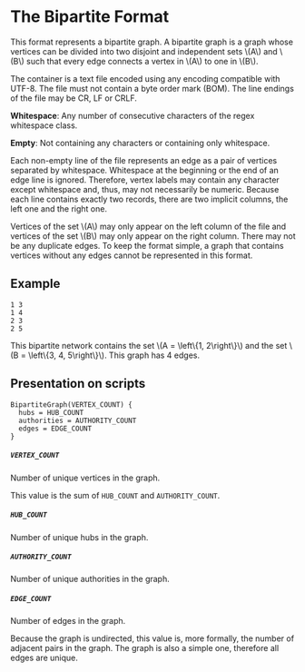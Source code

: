 # The Bipartite Format

This format represents a bipartite graph. A bipartite graph is a graph whose
vertices can be divided into two disjoint and independent sets \\(A\\) and
\\(B\\) such that every edge connects a vertex in \\(A\\) to one in \\(B\\).

The container is a text file encoded using any encoding compatible with UTF-8.
The file must not contain a byte order mark (BOM). The line endings of the file
may be CR, LF or CRLF.

**Whitespace**: Any number of consecutive characters of the regex whitespace
class.

**Empty**: Not containing any characters or containing only whitespace.

Each non-empty line of the file represents an edge as a pair of vertices
separated by whitespace. Whitespace at the beginning or the end of an edge line
is ignored. Therefore, vertex labels may contain any character except whitespace
and, thus, may not necessarily be numeric. Because each line contains exactly
two records, there are two implicit columns, the left one and the right one.

Vertices of the set \\(A\\) may only appear on the left column of the file and
vertices of the set \\(B\\) may only appear on the right column. There may not
be any duplicate edges. To keep the format simple, a graph that contains
vertices without any edges cannot be represented in this format.

## Example

```
1 3
1 4
2 3
2 5
```

This bipartite network contains the set \\(A = \\left\\{1, 2\\right\\}\\) and
the set \\(B = \\left\\{3, 4, 5\\right\\}\\). This graph has 4 edges.

## Presentation on scripts

```
BipartiteGraph(VERTEX_COUNT) {
  hubs = HUB_COUNT
  authorities = AUTHORITY_COUNT
  edges = EDGE_COUNT
}
```

##### `VERTEX_COUNT`

Number of unique vertices in the graph.

This value is the sum of `HUB_COUNT` and `AUTHORITY_COUNT`.

##### `HUB_COUNT`

Number of unique hubs in the graph.

##### `AUTHORITY_COUNT`

Number of unique authorities in the graph.

##### `EDGE_COUNT`

Number of edges in the graph.

Because the graph is undirected, this value is, more formally, the number of
adjacent pairs in the graph. The graph is also a simple one, therefore all edges
are unique.
